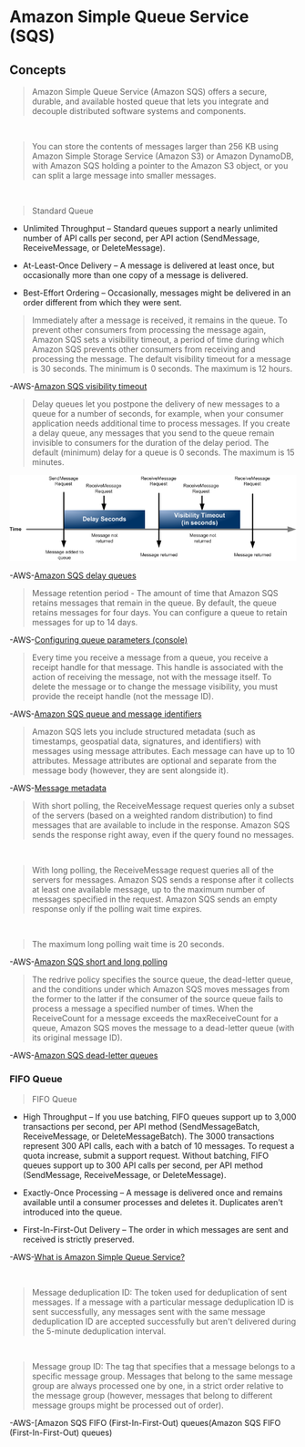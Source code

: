 # Amazon Simple Queue Service (SQS)

## Concepts

> Amazon Simple Queue Service (Amazon SQS) offers a secure, durable, and available hosted queue that lets you integrate and decouple distributed software systems and components.

&nbsp;

> You can store the contents of messages larger than 256 KB using Amazon Simple Storage Service (Amazon S3) or Amazon DynamoDB, with Amazon SQS holding a pointer to the Amazon S3 object, or you can split a large message into smaller messages.

&nbsp;

> Standard Queue

- Unlimited Throughput – Standard queues support a nearly unlimited number of API calls per second, per API action (SendMessage, ReceiveMessage, or DeleteMessage).

- At-Least-Once Delivery – A message is delivered at least once, but occasionally more than one copy of a message is delivered.

- Best-Effort Ordering – Occasionally, messages might be delivered in an order different from which they were sent.

> Immediately after a message is received, it remains in the queue. To prevent other consumers from processing the message again, Amazon SQS sets a visibility timeout, a period of time during which Amazon SQS prevents other consumers from receiving and processing the message. The default visibility timeout for a message is 30 seconds. The minimum is 0 seconds. The maximum is 12 hours.

-AWS-[Amazon SQS visibility timeout](https://docs.aws.amazon.com/AWSSimpleQueueService/latest/SQSDeveloperGuide/sqs-visibility-timeout.html)

> Delay queues let you postpone the delivery of new messages to a queue for a number of seconds, for example, when your consumer application needs additional time to process messages. If you create a delay queue, any messages that you send to the queue remain invisible to consumers for the duration of the delay period. The default (minimum) delay for a queue is 0 seconds. The maximum is 15 minutes.

![SQS Delay Queue](sqs-delay-queues-diagram.png)

-AWS-[Amazon SQS delay queues](https://docs.aws.amazon.com/AWSSimpleQueueService/latest/SQSDeveloperGuide/sqs-delay-queues.html)

> Message retention period - The amount of time that Amazon SQS retains messages that remain in the queue. By default, the queue retains messages for four days. You can configure a queue to retain messages for up to 14 days.

-AWS-[Configuring queue parameters (console)](https://docs.aws.amazon.com/AWSSimpleQueueService/latest/SQSDeveloperGuide/sqs-configure-queue-parameters.html)

> Every time you receive a message from a queue, you receive a receipt handle for that message. This handle is associated with the action of receiving the message, not with the message itself. To delete the message or to change the message visibility, you must provide the receipt handle (not the message ID).

-AWS-[Amazon SQS queue and message identifiers](https://docs.aws.amazon.com/AWSSimpleQueueService/latest/SQSDeveloperGuide/sqs-queue-message-identifiers.html)

> Amazon SQS lets you include structured metadata (such as timestamps, geospatial data, signatures, and identifiers) with messages using message attributes. Each message can have up to 10 attributes. Message attributes are optional and separate from the message body (however, they are sent alongside it). 

-AWS-[Message metadata](https://docs.aws.amazon.com/AWSSimpleQueueService/latest/SQSDeveloperGuide/sqs-message-metadata.html)

> With short polling, the ReceiveMessage request queries only a subset of the servers (based on a weighted random distribution) to find messages that are available to include in the response. Amazon SQS sends the response right away, even if the query found no messages.

&nbsp;

> With long polling, the ReceiveMessage request queries all of the servers for messages. Amazon SQS sends a response after it collects at least one available message, up to the maximum number of messages specified in the request. Amazon SQS sends an empty response only if the polling wait time expires.

&nbsp;

> The maximum long polling wait time is 20 seconds.

-AWS-[Amazon SQS short and long polling](https://docs.aws.amazon.com/AWSSimpleQueueService/latest/SQSDeveloperGuide/sqs-short-and-long-polling.html)

> The redrive policy specifies the source queue, the dead-letter queue, and the conditions under which Amazon SQS moves messages from the former to the latter if the consumer of the source queue fails to process a message a specified number of times. When the ReceiveCount for a message exceeds the maxReceiveCount for a queue, Amazon SQS moves the message to a dead-letter queue (with its original message ID).

-AWS-[Amazon SQS dead-letter queues](https://docs.aws.amazon.com/AWSSimpleQueueService/latest/SQSDeveloperGuide/sqs-dead-letter-queues.html)

### FIFO Queue

> FIFO Queue

- High Throughput – If you use batching, FIFO queues support up to 3,000 transactions per second, per API method (SendMessageBatch, ReceiveMessage, or DeleteMessageBatch). The 3000 transactions represent 300 API calls, each with a batch of 10 messages. To request a quota increase, submit a support request. Without batching, FIFO queues support up to 300 API calls per second, per API method (SendMessage, ReceiveMessage, or DeleteMessage).

- Exactly-Once Processing – A message is delivered once and remains available until a consumer processes and deletes it. Duplicates aren't introduced into the queue.

- First-In-First-Out Delivery – The order in which messages are sent and received is strictly preserved.

-AWS-[What is Amazon Simple Queue Service?](https://docs.aws.amazon.com/AWSSimpleQueueService/latest/SQSDeveloperGuide/welcome.html)

&nbsp;

> Message deduplication ID: The token used for deduplication of sent messages. If a message with a particular message deduplication ID is sent successfully, any messages sent with the same message deduplication ID are accepted successfully but aren't delivered during the 5-minute deduplication interval.

&nbsp;

> Message group ID: The tag that specifies that a message belongs to a specific message group. Messages that belong to the same message group are always processed one by one, in a strict order relative to the message group (however, messages that belong to different message groups might be processed out of order).

-AWS-[Amazon SQS FIFO (First-In-First-Out) queues(Amazon SQS FIFO (First-In-First-Out) queues)
